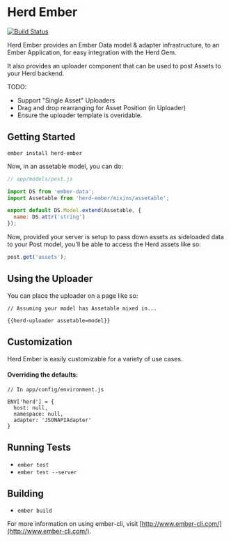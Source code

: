 # Herd Ember
[![Build Status](https://travis-ci.org/herdup/herd-ember.svg)](https://travis-ci.org/herdup/herd-ember)

Herd Ember provides an Ember Data model & adapter infrastructure, to an Ember Application, for
easy integration with the Herd Gem.

It also provides an uploader component that can be used to post Assets to your Herd backend.

TODO:
- Support "Single Asset" Uploaders
- Drag and drop rearranging for Asset Position (in Uploader)
- Ensure the uploader template is overidable.

## Getting Started

```
ember install herd-ember
```

Now, in an assetable model, you can do:

```js
// app/models/post.js

import DS from 'ember-data';
import Assetable from 'herd-ember/mixins/assetable';

export default DS.Model.extend(Assetable, {
  name: DS.attr('string')
});
```

Now, provided your server is setup to pass down assets as sideloaded data to your Post model,
you'll be able to access the Herd assets like so:

```js
post.get('assets');
```

## Using the Uploader

You can place the uploader on a page like so:

```
// Assuming your model has Assetable mixed in...

{{herd-uploader assetable=model}}
```

## Customization

Herd Ember is easily customizable for a variety of use cases.

#### Overriding the defaults:

```
// In app/config/environment.js

ENV['herd'] = {
  host: null,
  namespace: null,
  adapter: 'JSONAPIAdapter'
}
```

## Running Tests

* `ember test`
* `ember test --server`

## Building

* `ember build`

For more information on using ember-cli, visit [http://www.ember-cli.com/](http://www.ember-cli.com/).
